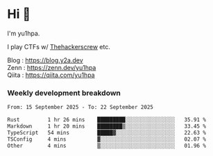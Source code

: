 # Hi 👋

I'm yu1hpa.

I play CTFs w/ [Thehackerscrew](https://www.thehackerscrew.team/) etc.

Blog : https://blog.y2a.dev  
Zenn : https://zenn.dev/yu1hpa  
Qiita : https://qiita.com/yu1hpa  

### Weekly development breakdown

<!--START_SECTION:waka-->

```txt
From: 15 September 2025 - To: 22 September 2025

Rust         1 hr 26 mins    █████████░░░░░░░░░░░░░░░░   35.91 %
Markdown     1 hr 20 mins    ████████▒░░░░░░░░░░░░░░░░   33.45 %
TypeScript   54 mins         █████▓░░░░░░░░░░░░░░░░░░░   22.63 %
TSConfig     4 mins          ▓░░░░░░░░░░░░░░░░░░░░░░░░   02.07 %
Other        4 mins          ▒░░░░░░░░░░░░░░░░░░░░░░░░   01.96 %
```

<!--END_SECTION:waka-->

